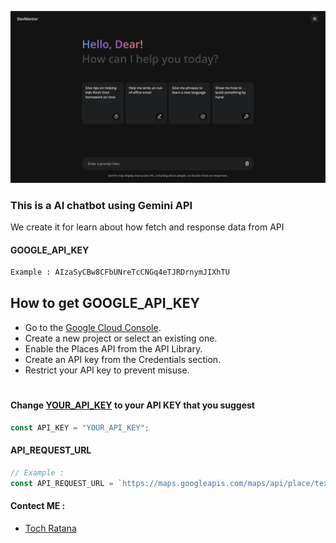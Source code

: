 ![Alt text](./assets/screeshort.png)

### This is a AI chatbot using Gemini API

We create it for learn about how fetch and response data from API

#### GOOGLE_API_KEY

```bash
Example : AIzaSyCBw8CFbUNreTcCNGq4eTJRDrnymJIXhTU
```

## How to get GOOGLE_API_KEY

- Go to the [Google Cloud Console]("https://console.cloud.google.com/").
- Create a new project or select an existing one.
- Enable the Places API from the API Library.
- Create an API key from the Credentials section.
- Restrict your API key to prevent misuse.

#

#### Change [YOUR_API_KEY]() to your API KEY that you suggest

```JavaScript
const API_KEY = "YOUR_API_KEY";
```

#### API_REQUEST_URL

```JavaScript
// Example :
const API_REQUEST_URL = `https://maps.googleapis.com/maps/api/place/textsearch/json?query=restaurants&key=${API_KEY}`;

```

#### Contect ME :

- [Toch Ratana](https://tochratana.netlify.app)
